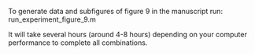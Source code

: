 To generate data and subfigures of figure 9 in the manuscript run:<br>
run_experiment_figure_9.m<br>

It will take several hours (around 4-8 hours) depending on your computer performance to complete all combinations.
